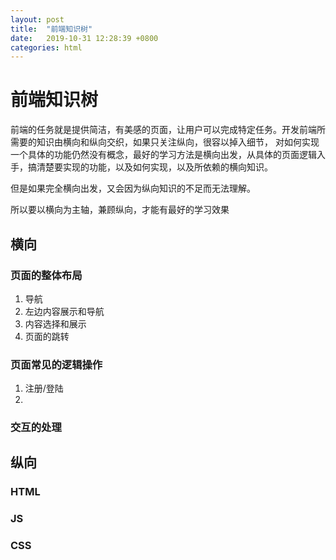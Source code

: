 ```yaml
---
layout: post
title:  "前端知识树"
date:   2019-10-31 12:28:39 +0800
categories: html
---
```


# 前端知识树
前端的任务就是提供简洁，有美感的页面，让用户可以完成特定任务。开发前端所需要的知识由横向和纵向交织，如果只关注纵向，很容以掉入细节，
对如何实现一个具体的功能仍然没有概念，最好的学习方法是横向出发，从具体的页面逻辑入手，搞清楚要实现的功能，以及如何实现，以及所依赖的横向知识。

但是如果完全横向出发，又会因为纵向知识的不足而无法理解。

所以要以横向为主轴，兼顾纵向，才能有最好的学习效果

## 横向
### 页面的整体布局
1. 导航
2. 左边内容展示和导航
3. 内容选择和展示
4. 页面的跳转
### 页面常见的逻辑操作
1. 注册/登陆
2. 
### 交互的处理

## 纵向
### HTML
### JS
### CSS

